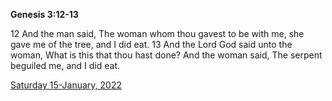 **Genesis 3:12-13**

12 And the man said, The woman whom thou gavest to be with me, she gave me of the tree, and I did eat. 13 And the Lord God said unto the woman, What is this that thou hast done? And the woman said, The serpent beguiled me, and I did eat.

[Saturday 15-January, 2022](https://t.me/s/daily_scripture)
